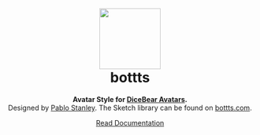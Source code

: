 <h1 align="center"><img src="https://avatars.dicebear.com/api/bottts/John%20Doe.svg" width="124" /> <br />bottts</h1>
<p align="center">
  <strong>Avatar Style for <a href="https://avatars.dicebear.com/">DiceBear Avatars</a>.</strong><br />
  Designed by <a href="https://twitter.com/pablostanley">Pablo Stanley</a>. The Sketch library can be found on
<a href="https://bottts.com/">bottts.com</a>.
</p>

<p align="center">
  <a href="https://avatars.dicebear.com/styles/bottts">
    Read Documentation
  </a>
</p>
